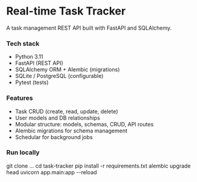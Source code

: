 # Real-time Task Tracker
A task management REST API built with FastAPI and SQLAlchemy.

### Tech stack
- Python 3.11
- FastAPI (REST API)
- SQLAlchemy ORM + Alembic (migrations)
- SQLite / PostgreSQL (configurable)
- Pytest (tests)

### Features
- Task CRUD (create, read, update, delete)
- User models and DB relationships
- Modular structure: models, schemas, CRUD, API routes
- Alembic migrations for schema management
- Schedular for background jobs

### Run locally
git clone ...
cd task-tracker
pip install -r requirements.txt
alembic upgrade head
uvicorn app.main:app --reload
